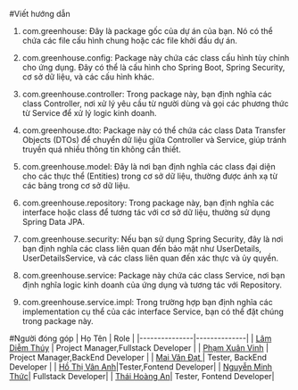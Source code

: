 <!-- Viết hướng dẫn -->
#Viết hướng dẫn
1. com.greenhouse: Đây là package gốc của dự án của bạn. Nó có thể chứa các file cấu hình chung hoặc các file khởi đầu dự án.

2. com.greenhouse.config: Package này chứa các class cấu hình tùy chỉnh cho ứng dụng. Đây có thể là cấu hình cho Spring Boot, Spring Security, cơ sở dữ liệu, và các cấu hình khác.

3. com.greenhouse.controller: Trong package này, bạn định nghĩa các class Controller, nơi xử lý yêu cầu từ người dùng và gọi các phương thức từ Service để xử lý logic kinh doanh.

4. com.greenhouse.dto: Package này có thể chứa các class Data Transfer Objects (DTOs) để chuyển dữ liệu giữa Controller và Service, giúp tránh truyền quá nhiều thông tin không cần thiết.

5. com.greenhouse.model: Đây là nơi bạn định nghĩa các class đại diện cho các thực thể (Entities) trong cơ sở dữ liệu, thường được ánh xạ từ các bảng trong cơ sở dữ liệu.

6. com.greenhouse.repository: Trong package này, bạn định nghĩa các interface hoặc class để tương tác với cơ sở dữ liệu, thường sử dụng Spring Data JPA.

7. com.greenhouse.security: Nếu bạn sử dụng Spring Security, đây là nơi bạn định nghĩa các class liên quan đến bảo mật như UserDetails, UserDetailsService, và các class liên quan đến xác thực và ủy quyền.

8. com.greenhouse.service: Package này chứa các class Service, nơi bạn định nghĩa logic kinh doanh của ứng dụng và tương tác với Repository.

9. com.greenhouse.service.impl: Trong trường hợp bạn định nghĩa các implementation cụ thể của các interface Service, bạn có thể đặt chúng trong package này.

#Người đóng góp
| Họ Tên  | Role |
|---------------|--------------|
| [Lâm Diễm Thúy](https://github.com/ThuyLam1210)  | Project Manager,Fullstack Developer   |
| [Phạm Xuân Vinh](https://github.com/Xuanvinh223) | Project Manager,BackEnd Developer   |
| [Mai Văn Đạt ]() | Tester,  BackEnd Developer |
| [Hồ Thị Vân Anh]()|Tester,Fontend Developer|
| [Nguyễn Minh Thức]()|  Fullstack Developer|
| [Thái Hoàng An]()| Tester, Fontend Developer|

